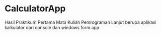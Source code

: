 # CalculatorApp
Hasil Praktikum Pertama Mata Kuliah Pemrograman Lanjut
berupa aplikasi kalkulator dari console dan windows form app
